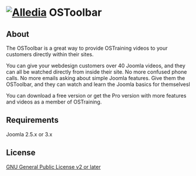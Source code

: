 [![Alledia](https://www.alledia.com/images/logo_circle_small.png)](https://www.alledia.com)
OSToolbar
============

## About

The OSToolbar is a great way to provide OSTraining videos to your customers directly within their sites.

You can give your webdesign customers over 40 Joomla videos, and they can all be watched directly from inside their site. No more confused phone calls. No more emails asking about simple Joomla features. Give them the OSToolbar, and they can watch and learn the Joomla basics for themselvesl

You can download a free version or get the Pro version with more features and videos as a member of OSTraining.

## Requirements

Joomla 2.5.x or 3.x

## License

[GNU General Public License v2 or later](http://www.gnu.org/copyleft/gpl.html)
